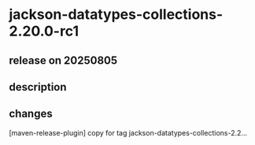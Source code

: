 # jackson-datatypes-collections-2.20.0-rc1

## release on 20250805
## description
## changes
[maven-release-plugin] copy for tag jackson-datatypes-collections-2.2…

